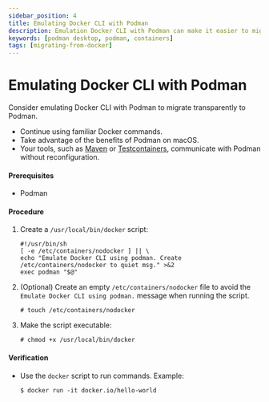 ```yaml
---
sidebar_position: 4
title: Emulating Docker CLI with Podman
description: Emulation Docker CLI with Podman can make it easier to migrate from Docker to Podman, as it allows you to continue using familiar Docker commands while taking advantage of the benefits of Podman.
keywords: [podman desktop, podman, containers]
tags: [migrating-from-docker]
---
```


# Emulating Docker CLI with Podman

Consider emulating Docker CLI with Podman to migrate transparently to Podman.

* Continue using familiar Docker commands.
* Take advantage of the benefits of Podman on macOS.
* Your tools, such as [Maven](https://maven.apache.org/) or [Testcontainers](https://www.testcontainers.org/), communicate with Podman without reconfiguration.

#### Prerequisites

* Podman

#### Procedure

1. Create a `/usr/local/bin/docker` script:

    ```shell
    #!/usr/bin/sh
    [ -e /etc/containers/nodocker ] || \
    echo "Emulate Docker CLI using podman. Create /etc/containers/nodocker to quiet msg." >&2
    exec podman "$@"
    ```


2. (Optional) Create an empty `/etc/containers/nodocker` file to avoid the `Emulate Docker CLI using podman.` message when running the script.

    ```
    # touch /etc/containers/nodocker
    ```

3. Make the script executable:

    ```shell-session
    # chmod +x /usr/local/bin/docker 
    ```

#### Verification

* Use the `docker` script to run commands.
  Example:

    ```shell-session
    $ docker run -it docker.io/hello-world
    ```

